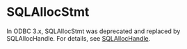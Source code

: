 # SQLAllocStmt<a name="EN-US_TOPIC_0242371439"></a>

In ODBC 3.x, SQLAllocStmt was deprecated and replaced by SQLAllocHandle. For details, see  [SQLAllocHandle](sqlallochandle.md).


